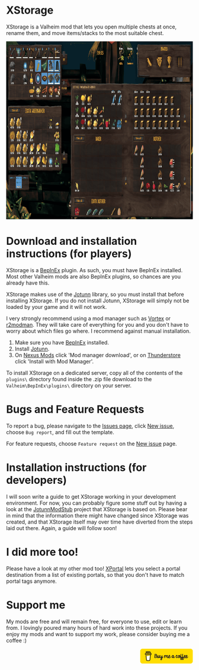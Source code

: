 # XStorage

XStorage is a Valheim mod that lets you open multiple chests at once, rename them, and move items/stacks to the most suitable chest.

<img src="https://raw.githubusercontent.com/SpikeHimself/XStorage/main/images/screenshot-v1.1.0-small.png" height="480" />


# Download and installation instructions (for players)

XStorage is a [BepInEx](https://valheim.thunderstore.io/package/denikson/BepInExPack_Valheim/) plugin. As such, you must have BepInEx installed. Most other Valheim mods are also BepInEx plugins, so chances are you already have this.

XStorage makes use of the [Jotunn](https://www.nexusmods.com/valheim/mods/1138) library, so you must install that before installing XStorage. If you do not install Jotunn, XStorage will simply not be loaded by your game and it will not work.

I very strongly recommend using a mod manager such as [Vortex](https://www.nexusmods.com/site/mods/1) or [r2modman](https://valheim.thunderstore.io/package/ebkr/r2modman/). They will take care of everything for you and you don't have to worry about which files go where. I recommend against manual installation.
1. Make sure you have [BepInEx](https://valheim.thunderstore.io/package/denikson/BepInExPack_Valheim/) installed.
2. Install [Jotunn](https://www.nexusmods.com/valheim/mods/1138).
3. On [Nexus Mods](https://www.nexusmods.com/valheim/mods/2290) click 'Mod manager download', or on [Thunderstore](https://valheim.thunderstore.io/package/SpikeHimself/XStorage/) click 'Install with Mod Manager'.


To install XStorage on a dedicated server, copy all of the contents of the `plugins\` directory found inside the .zip file download to the  `Valheim\BepInEx\plugins\` directory on your server. 


# Bugs and Feature Requests

To report a bug, please navigate to the [Issues page](https://github.com/SpikeHimself/XStorage/issues), click [New issue](https://github.com/SpikeHimself/XStorage/issues/new/choose), choose `Bug report`, and fill out the template.

For feature requests, choose `Feature request` on the [New issue](https://github.com/SpikeHimself/XStorage/issues/new/choose) page.


# Installation instructions (for developers)

I will soon write a guide to get XStorage working in your development environment. For now, you can probably figure some stuff out by having a look at the [JotunnModStub](https://github.com/Valheim-Modding/JotunnModStub) project that XStorage is based on. Please bear in mind that the information there might have changed since XStorage was created, and that XStorage itself may over time have diverted from the steps laid out there. Again, a guide will follow soon!


# I did more too!

Please have a look at my other mod too! [XPortal](https://www.nexusmods.com/valheim/mods/2239) lets you select a portal destination from a list of existing portals, so that you don't have to match portal tags anymore.


# Support me

My mods are free and will remain free, for everyone to use, edit or learn from. I lovingly poured many hours of hard work into these projects. If you enjoy my mods and want to support my work, please consider buying me a coffee :)

[<img src="https://raw.githubusercontent.com/SpikeHimself/resources/main/images/thirdparty/buy-me-a-coffee-small.png" align="right" />](https://www.buymeacoffee.com/SpikeHimself)
